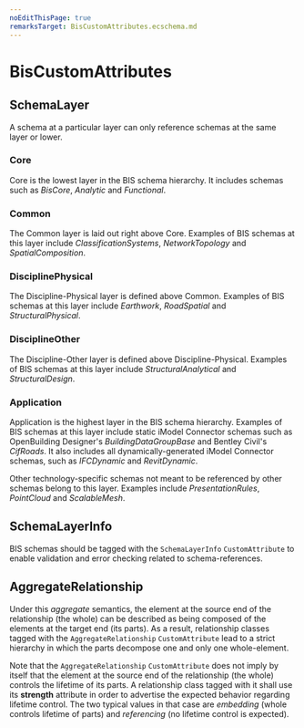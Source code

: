 ```yaml
---
noEditThisPage: true
remarksTarget: BisCustomAttributes.ecschema.md
---
```


# BisCustomAttributes

## SchemaLayer

A schema at a particular layer can only reference schemas at the same layer or lower.

### Core

Core is the lowest layer in the BIS schema hierarchy. It includes schemas such as *BisCore*, *Analytic* and *Functional*.

### Common

The Common layer is laid out right above Core. Examples of BIS schemas at this layer include *ClassificationSystems*, *NetworkTopology* and *SpatialComposition*.

### DisciplinePhysical

The Discipline-Physical layer is defined above Common. Examples of BIS schemas at this layer include *Earthwork*, *RoadSpatial* and *StructuralPhysical*.

### DisciplineOther

The Discipline-Other layer is defined above Discipline-Physical. Examples of BIS schemas at this layer include *StructuralAnalytical* and *StructuralDesign*.

### Application

Application is the highest layer in the BIS schema hierarchy. Examples of BIS schemas at this layer include static iModel Connector schemas such as OpenBuilding Designer's *BuildingDataGroupBase* and Bentley Civil's *CifRoads*. It also includes all dynamically-generated iModel Connector schemas, such as *IFCDynamic* and *RevitDynamic*.

Other technology-specific schemas not meant to be referenced by other schemas belong to this layer. Examples include *PresentationRules*, *PointCloud* and *ScalableMesh*.

## SchemaLayerInfo

BIS schemas should be tagged with the `SchemaLayerInfo` `CustomAttribute` to enable validation and error checking related to schema-references.

## AggregateRelationship

Under this _aggregate_ semantics, the element at the source end of the relationship (the whole) can be described as being composed of the elements at the target end (its parts). As a result, relationship classes tagged with the `AggregateRelationship` `CustomAttribute` lead to a strict hierarchy in which the parts decompose one and only one whole-element.

Note that the `AggregateRelationship` `CustomAttribute` does not imply by itself that the element at the source end of the relationship (the whole) controls the lifetime of its parts. A relationship class tagged with it shall use its **strength** attribute in order to advertise the expected behavior regarding lifetime control. The two typical values in that case are _embedding_ (whole controls lifetime of parts) and _referencing_ (no lifetime control is expected).